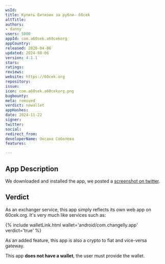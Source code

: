 ```yaml
---
wsId: 
title: Купить Биткоин за рубли– 60cek
altTitle: 
authors:
- danny
users: 5000
appId: com.a60sek.a60cekorg
appCountry: 
released: 2020-04-06
updated: 2024-08-06
version: 4.1.1
stars: 
ratings: 
reviews: 
website: https://60cek.org
repository: 
issue: 
icon: com.a60sek.a60cekorg.png
bugbounty: 
meta: removed
verdict: nowallet
appHashes: 
date: 2024-11-22
signer: 
twitter: 
social: 
redirect_from: 
developerName: Оксана Соболева
features: 

---
```


## App Description

We downloaded and installed the app, we posted a [screenshot on twitter](https://twitter.com/BitcoinWalletz/status/1472095636933980161).

## Verdict

As an exchanger service, this app simply reflects its own web app on 60cek.org. It's very much like services such as:

{% include walletLink.html wallet='android/com.changelly.app' verdict='true' %}

As an added feature, this app is also a crypto to fiat and vice-versa gateway.

This app **does not have a wallet**, the user must provide the wallet.
